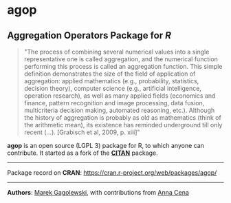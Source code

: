 # **agop**

## Aggregation Operators Package for *R*

> "The process of combining several numerical values into a single
representative one is called aggregation, and the numerical function
performing this process is called an aggregation function.
This simple definition demonstrates the size of the field of application of aggregation:
applied mathematics (e.g., probability, statistics, decision theory), computer science
(e.g., artificial intelligence, operation research), as well as many applied fields
(economics and finance, pattern recognition and image processing, data fusion,
multicriteria decision making, automated reasoning, etc.).
Although the history of aggregation is probably
as old as mathematics (think of the arithmetic mean), its existence
has reminded underground till only recent (...). [Grabisch et al, 2009, p. xiii]"

**agop** is an open source (LGPL 3) package for R, to which anyone can contribute.
It started as a fork of the **[CITAN](https://cran.r-project.org/web/packages/CITAN/)** package.

* * *

Package record on **CRAN**: https://cran.r-project.org/web/packages/agop/

* * *

**Authors**: [Marek Gagolewski](https://www.gagolewski.com/),
with contributions from [Anna Cena](http://cena.rexamine.com/)
